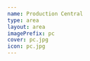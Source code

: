 ```yaml
---
name: Production Central
type: area
layout: area
imagePrefix: pc
cover: pc.jpg
icon: pc.jpg
---
```

 